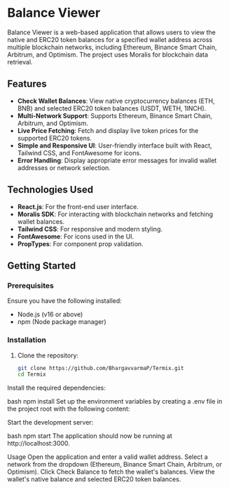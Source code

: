 # Balance Viewer

Balance Viewer is a web-based application that allows users to view the native and ERC20 token balances for a specified wallet address across multiple blockchain networks, including Ethereum, Binance Smart Chain, Arbitrum, and Optimism. The project uses Moralis for blockchain data retrieval.

## Features

- **Check Wallet Balances**: View native cryptocurrency balances (ETH, BNB) and selected ERC20 token balances (USDT, WETH, 1INCH).
- **Multi-Network Support**: Supports Ethereum, Binance Smart Chain, Arbitrum, and Optimism.
- **Live Price Fetching**: Fetch and display live token prices for the supported ERC20 tokens.
- **Simple and Responsive UI**: User-friendly interface built with React, Tailwind CSS, and FontAwesome for icons.
- **Error Handling**: Display appropriate error messages for invalid wallet addresses or network selection.

## Technologies Used

- **React.js**: For the front-end user interface.
- **Moralis SDK**: For interacting with blockchain networks and fetching wallet balances.
- **Tailwind CSS**: For responsive and modern styling.
- **FontAwesome**: For icons used in the UI.
- **PropTypes**: For component prop validation.

## Getting Started

### Prerequisites

Ensure you have the following installed:

- Node.js (v16 or above)
- npm (Node package manager)

### Installation

1. Clone the repository:

   ```bash
   git clone https://github.com/BhargavvarmaP/Termix.git
   cd Termix
Install the required dependencies:

bash
npm install
Set up the environment variables by creating a .env file in the project root with the following content:

Start the development server:

bash
npm start
The application should now be running at http://localhost:3000.

Usage
Open the application and enter a valid wallet address.
Select a network from the dropdown (Ethereum, Binance Smart Chain, Arbitrum, or Optimism).
Click Check Balance to fetch the wallet's balances.
View the wallet's native balance and selected ERC20 token balances.
